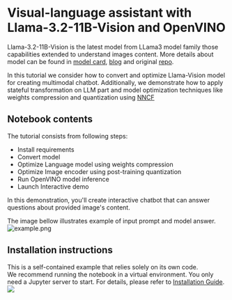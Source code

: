 # Visual-language assistant with Llama-3.2-11B-Vision and OpenVINO

Llama-3.2-11B-Vision is the latest model from LLama3 model family those capabilities extended to understand images content.
More details about model can be found in [model card](), [blog]() and original [repo]().

In this tutorial we consider how to convert and optimize Llama-Vision model for creating multimodal chatbot. Additionally, we demonstrate how to apply stateful transformation on LLM part and model optimization techniques like weights compression and quantization using [NNCF](https://github.com/openvinotoolkit/nncf)

## Notebook contents
The tutorial consists from following steps:

- Install requirements
- Convert model
- Optimize Language model using weights compression
- Optimize Image encoder using post-training quantization
- Run OpenVINO model inference
- Launch Interactive demo

In this demonstration, you'll create interactive chatbot that can answer questions about provided image's content.

The image bellow illustrates example of input prompt and model answer.
![example.png](https://github.com/user-attachments/assets/1e3fde78-bae5-4b9a-8ef3-ea1291b288cf)

## Installation instructions
This is a self-contained example that relies solely on its own code.</br>
We recommend running the notebook in a virtual environment. You only need a Jupyter server to start.
For details, please refer to [Installation Guide](../../README.md).
<img referrerpolicy="no-referrer-when-downgrade" src="https://static.scarf.sh/a.png?x-pxid=5b5a4db0-7875-4bfb-bdbd-01698b5b1a77&file=notebooks/mllama-3.2/README.md" />
